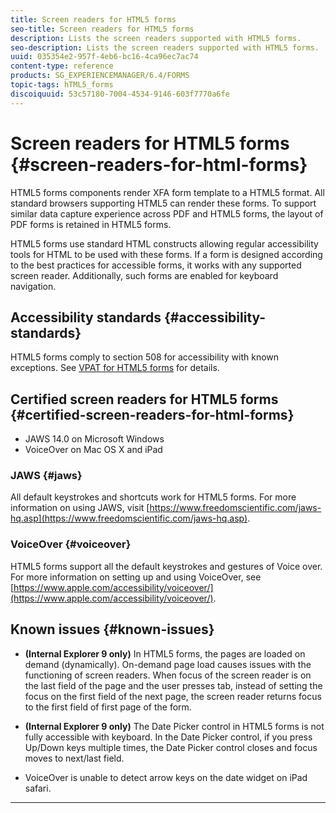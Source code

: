 ```yaml
---
title: Screen readers for HTML5 forms
seo-title: Screen readers for HTML5 forms
description: Lists the screen readers supported with HTML5 forms.
seo-description: Lists the screen readers supported with HTML5 forms.
uuid: 035354e2-957f-4eb6-bc16-4ca96ec7ac74
content-type: reference
products: SG_EXPERIENCEMANAGER/6.4/FORMS
topic-tags: hTML5_forms
discoiquuid: 53c57180-7004-4534-9146-603f7770a6fe
---
```


# Screen readers for HTML5 forms {#screen-readers-for-html-forms}

HTML5 forms components render XFA form template to a HTML5 format. All standard browsers supporting HTML5 can render these forms. To support similar data capture experience across PDF and HTML5 forms, the layout of PDF forms is retained in HTML5 forms.

HTML5 forms use standard HTML constructs allowing regular accessibility tools for HTML to be used with these forms. If a form is designed according to the best practices for accessible forms, it works with any supported screen reader. Additionally, such forms are enabled for keyboard navigation.

## Accessibility standards {#accessibility-standards}

HTML5 forms comply to section 508 for accessibility with known exceptions. See [VPAT for HTML5 forms](https://www.adobe.com/mena_en/accessibility/compliance/livecycle-mobile-forms-es4-section-508-vpat.html) for details.

## Certified screen readers for HTML5 forms {#certified-screen-readers-for-html-forms}

* JAWS 14.0 on Microsoft Windows
* VoiceOver on Mac OS X and iPad

### JAWS {#jaws}

All default keystrokes and shortcuts work for HTML5 forms. For more information on using JAWS, visit [https://www.freedomscientific.com/jaws-hq.asp](https://www.freedomscientific.com/jaws-hq.asp).

### VoiceOver {#voiceover}

HTML5 forms support all the default keystrokes and gestures of Voice over. For more information on setting up and using VoiceOver, see [https://www.apple.com/accessibility/voiceover/](https://www.apple.com/accessibility/voiceover/).

## Known issues {#known-issues}

* **(Internal Explorer 9 only)** In HTML5 forms, the pages are loaded on demand (dynamically). On-demand page load causes issues with the functioning of screen readers. When focus of the screen reader is on the last field of the page and the user presses tab, instead of setting the focus on the first field of the next page, the screen reader returns focus to the first field of first page of the form. 
* **(Internal Explorer 9 only)** The Date Picker control in HTML5 forms is not fully accessible with keyboard. In the Date Picker control, if you press Up/Down keys multiple times, the Date Picker control closes and focus moves to next/last field.  

* VoiceOver is unable to detect arrow keys on the date widget on iPad safari.

****
